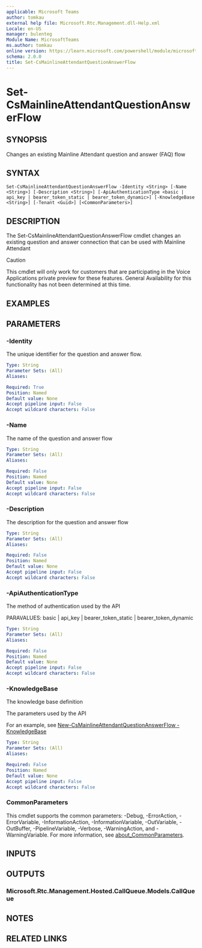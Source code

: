 ```yaml
---
applicable: Microsoft Teams
author: tomkau
external help file: Microsoft.Rtc.Management.dll-Help.xml
Locale: en-US
manager: bulenteg
Module Name: MicrosoftTeams
ms.author: tomkau
online version: https://learn.microsoft.com/powershell/module/microsoftteams/set-csmainlineattendantquestionanswerflow
schema: 2.0.0
title: Set-CsMainlineAttendantQuestionAnswerFlow
---
```


# Set-CsMainlineAttendantQuestionAnswerFlow

## SYNOPSIS
Changes an existing Mainline Attendant question and answer (FAQ) flow

## SYNTAX

```
Set-CsMainlineAttendantQuestionAnswerFlow -Identity <String> [-Name <String>] [-Description <String>] [-ApiAuthenticationType <basic | api_key | bearer_token_static | bearer_token_dynamic>] [-KnowledgeBase <String>] [-Tenant <Guid>] [<CommonParameters>]
```

## DESCRIPTION
The Set-CsMainlineAttendantQuestionAnswerFlow cmdlet changes an existing question and answer connection that can be used with Mainline Attendant

> [!CAUTION]
> This cmdlet will only work for customers that are participating in the Voice Applications private preview for these features. General Availability for this functionality has not been determined at this time.

## EXAMPLES


## PARAMETERS

### -Identity
The unique identifier for the question and answer flow.

```yaml
Type: String
Parameter Sets: (All)
Aliases:

Required: True
Position: Named
Default value: None
Accept pipeline input: False
Accept wildcard characters: False
```

### -Name
The name of the question and answer flow

```yaml
Type: String
Parameter Sets: (All)
Aliases:

Required: False
Position: Named
Default value: None
Accept pipeline input: False
Accept wildcard characters: False
```

### -Description
The description for the question and answer flow

```yaml
Type: String
Parameter Sets: (All)
Aliases:

Required: False
Position: Named
Default value: None
Accept pipeline input: False
Accept wildcard characters: False
```

###  -ApiAuthenticationType
The method of authentication used by the API

PARAVALUES: basic | api_key | bearer_token_static | bearer_token_dynamic

```yaml
Type: String
Parameter Sets: (All)
Aliases:

Required: False
Position: Named
Default value: None
Accept pipeline input: False
Accept wildcard characters: False
```

###  -KnowledgeBase
The knowledge base definition

The parameters used by the API

For an example, see [New-CsMainlineAttendantQuestionAnswerFlow -KnowledgeBase](./New-CsMainlineAttendantQuestionAnswerFlowKnowledgeBaseJSON.md)

```yaml
Type: String
Parameter Sets: (All)
Aliases:

Required: False
Position: Named
Default value: None
Accept pipeline input: False
Accept wildcard characters: False
```

### CommonParameters
This cmdlet supports the common parameters: -Debug, -ErrorAction, -ErrorVariable, -InformationAction, -InformationVariable, -OutVariable, -OutBuffer, -PipelineVariable, -Verbose, -WarningAction, and -WarningVariable. For more information, see [about_CommonParameters](https://go.microsoft.com/fwlink/?LinkID=113216).

## INPUTS

## OUTPUTS

### Microsoft.Rtc.Management.Hosted.CallQueue.Models.CallQueue

## NOTES

## RELATED LINKS


